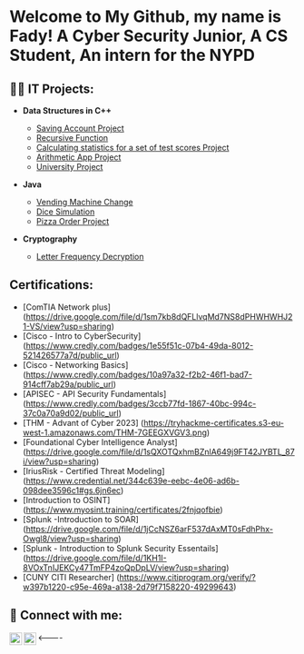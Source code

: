 <h1> Welcome to My Github, my name is  Fady! A Cyber Security Junior, A CS Student, An intern for the NYPD </a></h1>
  
<h2>👨‍💻 IT Projects:</h2>

- <b> Data Structures in C++ </b>
  - [Saving Account Project](https://github.com/maxclere13/SavingsAccount-project.git)
  - [Recursive Function](https://github.com/maxclere13/RecursiveFunction.git)
  - [Calculating statistics for a set of test scores Project ](https://github.com/maxclere13/Test-Scores-Project.git)
  - [Arithmetic App Project ](https://github.com/maxclere13/Arithmetic-App.git)
  - [University Project](https://github.com/maxclere13/University-Project.git)

- <b> Java </b>
  - [Vending Machine Change](https://github.com/maxclere13/VendingMachine-Change.git)
  - [Dice Simulation](https://github.com/maxclere13/Dice-Simulation.git)
  - [Pizza Order Project](https://github.com/maxclere13/Pizza-Order.git)
    
- <b> Cryptography </b>
  - [Letter Frequency Decryption](https://github.com/maxclere13/Letter-Frequency-Decryption-.git)

<h2> Certifications: </h2>

  - [ComTIA Network plus] (https://drive.google.com/file/d/1sm7kb8dQFLlvqMd7NS8dPHWHWHJ21-VS/view?usp=sharing)
  - [Cisco - Intro to CyberSecurity] (https://www.credly.com/badges/1e55f51c-07b4-49da-8012-521426577a7d/public_url)
  - [Cisco - Networking Basics] (https://www.credly.com/badges/10a97a32-f2b2-46f1-bad7-914cff7ab29a/public_url)
  - [APISEC - API Security Fundamentals] (https://www.credly.com/badges/3ccb77fd-1867-40bc-994c-37c0a70a9d02/public_url)
  - [THM - Advant of Cyber 2023] (https://tryhackme-certificates.s3-eu-west-1.amazonaws.com/THM-7GEEGXVGV3.png)
  - [Foundational Cyber Intelligence Analyst] (https://drive.google.com/file/d/1sQXOTQxhmBZnlA649j9FT42JYBTL_87i/view?usp=sharing)
  - [IriusRisk - Certified Threat Modeling] (https://www.credential.net/344c639e-eebc-4e06-ad6b-098dee3596c1#gs.6jn6ec)
  - [Introduction to OSINT] (https://www.myosint.training/certificates/2fnjqofbie)
  - [Splunk -Introduction to SOAR] (https://drive.google.com/file/d/1jCcNSZ6arF537dAxMT0sFdhPhx-Owgl8/view?usp=sharing)
  - [Splunk - Introduction to Splunk Security Essentails] (https://drive.google.com/file/d/1KH1I-8VOxTnIJEKCy47TmFP4zoQpDpLV/view?usp=sharing)
  - [CUNY CITI Researcher] (https://www.citiprogram.org/verify/?w397b1220-c95e-469a-a138-2d79f7158220-49299643)

<h2> 🤳 Connect with me:</h2>

<a href="https://github.com/maxclere13"></a>
<a href="https://www.linkedin.com/in/maxclere13/"></a>

[<img align="left" alt="Fady Fahmy | LinkedIn" width="22px" src="https://cdn.jsdelivr.net/npm/simple-icons@v3/icons/linkedin.svg" />][linkedin]
[<img align="left" alt="Fady Fahmy | Instagram" width="22px" src="https://cdn.jsdelivr.net/npm/simple-icons@v3/icons/instagram.svg" />][instagram] 

[linkedin]: https://linkedin.com/in/maxclere13/
[instagram]: https://www.instagram.com/maxclere13/

<----


